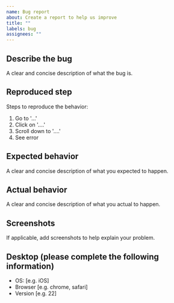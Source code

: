 ```yaml
---
name: Bug report
about: Create a report to help us improve
title: ""
labels: bug
assignees: ""
---
```


## Describe the bug

A clear and concise description of what the bug is.

## Reproduced step

Steps to reproduce the behavior:

1. Go to '...'
2. Click on '....'
3. Scroll down to '....'
4. See error

## Expected behavior

A clear and concise description of what you expected to happen.

## Actual behavior

A clear and concise description of what you actual to happen.

## Screenshots

If applicable, add screenshots to help explain your problem.

## Desktop (please complete the following information)

- OS: [e.g. iOS]
- Browser [e.g. chrome, safari]
- Version [e.g. 22]
